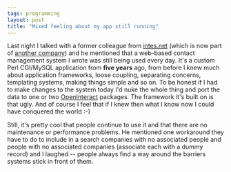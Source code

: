 ```yaml
---
tags: programming
layout: post
title: "Mixed feeling about my app still running"
---
```




Last night I talked with a former colleague from <a href="http://www.intes.net/">intes.net</a> (which is now part of <a href="http://www.davison.com/">another company</a>) and he mentioned that a web-based contact management system I wrote was still being used every day. It's a custom Perl CGI/MySQL application from <b>five years</b> ago, from before I knew much about application frameworks, loose coupling, separating concerns, templating systems, making things simple and so on. To be honest if I had to make changes to the system today I'd nuke the whole thing and port the data to one or two <a href="http://openinteract.sourceforge.net/">OpenInteract</a> packages. The framework it's built on is that ugly. And of course I feel that if I knew then what I know now I could have conquered the world :-)

<p>Still, it's pretty cool that people continue to use it and that there are no maintenance or performance problems. He mentioned one workaround they have to do to include in a search companies with no associated people and people with no associated companies (associate each with a dummy record) and I laughed -- people always find a way around the barriers systems stick in front of them.</p>


